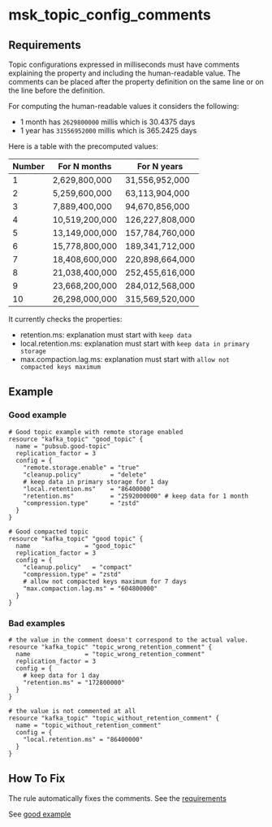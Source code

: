 # msk_topic_config_comments

## Requirements

Topic configurations expressed in milliseconds must have comments explaining the property and including the human-readable value.
The comments can be placed after the property definition on the same line or on the line before the definition.

For computing the human-readable values it considers the following:
- 1 month has `2629800000` millis which is 30.4375 days
- 1 year has `31556952000` millis which is 365.2425 days

Here is a table with the precomputed values:

| Number | For N months   | For N years     |  
|--------|----------------|-----------------|  
| 1      | 2,629,800,000  | 31,556,952,000  |  
| 2      | 5,259,600,000  | 63,113,904,000  |  
| 3      | 7,889,400,000  | 94,670,856,000  |  
| 4      | 10,519,200,000 | 126,227,808,000 |  
| 5      | 13,149,000,000 | 157,784,760,000 |  
| 6      | 15,778,800,000 | 189,341,712,000 |  
| 7      | 18,408,600,000 | 220,898,664,000 |  
| 8      | 21,038,400,000 | 252,455,616,000 |  
| 9      | 23,668,200,000 | 284,012,568,000 |  
| 10     | 26,298,000,000 | 315,569,520,000 |

It currently checks the properties:
- retention.ms: explanation must start with `keep data`
- local.retention.ms: explanation must start with `keep data in primary storage`
- max.compaction.lag.ms: explanation must start with `allow not compacted keys maximum`

## Example

### Good example

```hcl
# Good topic example with remote storage enabled
resource "kafka_topic" "good_topic" {
  name = "pubsub.good-topic"
  replication_factor = 3
  config = {
    "remote.storage.enable" = "true"
    "cleanup.policy"        = "delete"
    # keep data in primary storage for 1 day
    "local.retention.ms"    = "86400000"
    "retention.ms"          = "2592000000" # keep data for 1 month 
    "compression.type"      = "zstd"
  }
}

# Good compacted topic
resource "kafka_topic" "good topic" {
  name               = "good_topic"
  replication_factor = 3
  config = {
    "cleanup.policy"   = "compact"
    "compression.type" = "zstd"
    # allow not compacted keys maximum for 7 days
    "max.compaction.lag.ms" = "604800000"
  }
}
```

### Bad examples

```hcl
# the value in the comment doesn't correspond to the actual value.
resource "kafka_topic" "topic_wrong_retention_comment" {
  name               = "topic_wrong_retention_comment"
  replication_factor = 3
  config = {
    # keep data for 1 day
    "retention.ms" = "172800000"
  }
}

# the value is not commented at all
resource "kafka_topic" "topic_without_retention_comment" {
  name = "topic_without_retention_comment"
  config = {
    "local.retention.ms" = "86400000"
  }
}
```

## How To Fix

The rule automatically fixes the comments. See the [requirements](#requirements)

See [good example](#good-example)
